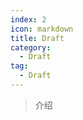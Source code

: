 ```yaml
---
index: 2
icon: markdown
title: Draft
category:
  - Draft
tag:
  - Draft
---
```


> 介绍

<!-- more -->



